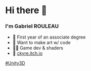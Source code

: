 # Hi there 👋
### I'm Gabriel ROULEAU

- 📜 First year of an associate degree
- 🎯 Want to make art w/ code
- 🤹‍♂️ Game dev & shaders
- 🚀 [ckyre.itch.io](https://ckyre.itch.io/)

[#Unity3D](https://github.com/topics/unity)
